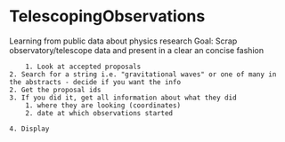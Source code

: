 # TelescopingObservations
Learning from public data about physics research
Goal: Scrap observatory/telescope data and present in a clear an concise fashion 
    	
    	1. Look at accepted proposals 
	2. Search for a string i.e. "gravitational waves" or one of many in the abstracts - decide if you want the info
	2. Get the proposal ids
	3. If you did it, get all information about what they did 
		1. where they are looking (coordinates) 
		2. date at which observations started 

	4. Display

